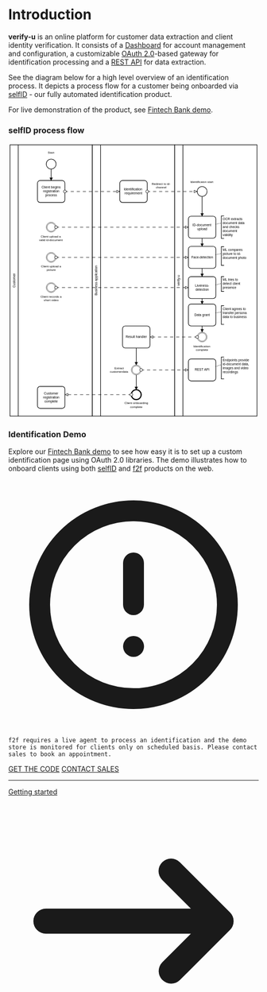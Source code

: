 # Introduction

**verify-u** is an online platform for customer data extraction and client identity verification.
It consists of a [Dashboard](https://app.verify-u.com) for account management and configuration, 
a customizable [OAuth 2.0](https://oauth.net/2/)-based gateway for identification processing 
and a [REST API](https://en.wikipedia.org/wiki/Representational_state_transfer) for data extraction. 

See the diagram below for a high level overview of an identification process. It depicts a process flow for a customer being onboarded via [selfID](https://www.verify-u.com/verify-u-selfid) - our fully automated identification product. 

For live demonstration of the product, see [Fintech Bank demo](#identification-demo).  

### selfID process flow

<div class="flex">
<svg xmlns="http://www.w3.org/2000/svg" xmlns:xlink="http://www.w3.org/1999/xlink" width="912" viewBox="154 74 912 1000" version="1.1"><defs><marker id="sequenceflow-end-white-black-cwzfgm9m1s2pl80yarzey8nvs" viewBox="0 0 20 20" refX="11" refY="10" markerWidth="10" markerHeight="10" orient="auto"><path d="M 1 5 L 11 10 L 1 15 Z" style="fill: black; stroke-width: 1px; stroke-linecap: round; stroke-dasharray: 10000, 1; stroke: black;"/></marker><marker id="messageflow-end-white-black-cwzfgm9m1s2pl80yarzey8nvs" viewBox="0 0 20 20" refX="8.5" refY="5" markerWidth="20" markerHeight="20" orient="auto"><path d="m 1 5 l 0 -3 l 7 3 l -7 3 z" style="fill: white; stroke-width: 1px; stroke-linecap: butt; stroke-dasharray: 10000, 1; stroke: black;"/></marker><marker id="messageflow-start-white-black-cwzfgm9m1s2pl80yarzey8nvs" viewBox="0 0 20 20" refX="6" refY="6" markerWidth="20" markerHeight="20" orient="auto"><circle cx="6" cy="6" r="3.5" style="fill: white; stroke-width: 1px; stroke-linecap: round; stroke-dasharray: 10000, 1; stroke: black;"/></marker></defs><g class="djs-group"><g class="djs-element djs-shape" data-element-id="Participant_0uwsw2l" style="display: block;" transform="matrix(1 0 0 1 160 80)"><g class="djs-visual"><rect x="0" y="0" width="300" height="988" rx="0" ry="0" style="stroke: black; stroke-width: 2px; fill: white; fill-opacity: 0.95;"/><polyline points="30,0 30,988 " style="fill: none; stroke: black; stroke-width: 2px;"/><text lineHeight="1.2" class="djs-label" style="font-family: Arial, sans-serif; font-size: 12px; font-weight: normal; fill: black;" transform="matrix(-1.83697e-16 -1 1 -1.83697e-16 0 988)"><tspan x="467.984375" y="18.6">Customer</tspan></text></g><rect x="-6" y="-6" width="312" height="1000" class="djs-outline" style="fill: none;"/><rect class="djs-hit djs-hit-click-stroke" x="0" y="0" width="300" height="988" style="fill: none; stroke-opacity: 0; stroke: white; stroke-width: 15px;"/><rect class="djs-hit djs-hit-all" x="0" y="0" width="30" height="988" style="fill: none; stroke-opacity: 0; stroke: white; stroke-width: 15px;"/></g><g class="djs-children"><g class="djs-group"><g class="djs-element djs-connection" data-element-id="Flow_1xtunqs" style="display: block;"><g class="djs-visual"><path d="m  310,168L310,210 " style="fill: none; stroke-width: 2px; stroke: black; stroke-linejoin: round; marker-end: url('#sequenceflow-end-white-black-cwzfgm9m1s2pl80yarzey8nvs');"/></g><polyline points="310,168 310,210 " class="djs-hit djs-hit-stroke" style="fill: none; stroke-opacity: 0; stroke: white; stroke-width: 15px;"/><rect x="304" y="162" width="12" height="54" class="djs-outline" style="fill: none;"/></g></g><g class="djs-group"><g class="djs-element djs-shape" data-element-id="Activity_0n7xjat" style="display: block;" transform="matrix(1 0 0 1 260 210)"><g class="djs-visual"><rect x="0" y="0" width="100" height="80" rx="10" ry="10" style="stroke: black; stroke-width: 2px; fill: white; fill-opacity: 0.95;"/><text lineHeight="1.2" class="djs-label" style="font-family: Arial, sans-serif; font-size: 12px; font-weight: normal; fill: black;"><tspan x="15.3125" y="29.200000000000003">Client begins </tspan><tspan x="20.65625" y="43.6">registration </tspan><tspan x="28.984375" y="58">process</tspan></text></g><rect class="djs-hit djs-hit-all" x="0" y="0" width="100" height="80" style="fill: none; stroke-opacity: 0; stroke: white; stroke-width: 15px;"/><rect x="-6" y="-6" width="112" height="92" class="djs-outline" style="fill: none;"/></g></g><g class="djs-group"><g class="djs-element djs-shape" data-element-id="StartEvent_17sjvnz" style="display: block;" transform="matrix(1 0 0 1 292 132)"><g class="djs-visual"><circle cx="18" cy="18" r="18" style="stroke: black; stroke-width: 2px; fill: white; fill-opacity: 0.95;"/></g><rect class="djs-hit djs-hit-all" x="0" y="0" width="36" height="36" style="fill: none; stroke-opacity: 0; stroke: white; stroke-width: 15px;"/><rect x="-6" y="-6" width="48" height="48" class="djs-outline" style="fill: none;"/></g></g><g class="djs-group"><g class="djs-element djs-shape" data-element-id="StartEvent_17sjvnz_label" style="display: block;" transform="matrix(1 0 0 1 298 102)"><g class="djs-visual"><text lineHeight="1.2" class="djs-label" style="font-family: Arial, sans-serif; font-size: 11px; font-weight: normal; fill: black;"><tspan x="0" y="9.899999999999999">Start</tspan></text></g><rect class="djs-hit djs-hit-all" x="0" y="0" width="24" height="14" style="fill: none; stroke-opacity: 0; stroke: white; stroke-width: 15px;"/><rect x="-6" y="-6" width="36" height="26" class="djs-outline" style="fill: none;"/></g></g><g class="djs-group"><g class="djs-element djs-shape" data-element-id="Event_0kxicru" style="display: block;" transform="matrix(1 0 0 1 292 582)"><g class="djs-visual"><circle cx="18" cy="18" r="18" style="stroke: black; stroke-width: 1px; fill: white; fill-opacity: 0.95;"/><circle cx="18" cy="18" r="15" style="stroke: black; stroke-width: 1px; fill: none;"/></g><rect class="djs-hit djs-hit-all" x="0" y="0" width="36" height="36" style="fill: none; stroke-opacity: 0; stroke: white; stroke-width: 15px;"/><rect x="-6" y="-6" width="48" height="48" class="djs-outline" style="fill: none;"/></g></g><g class="djs-group"><g class="djs-element djs-shape" data-element-id="Event_0kxicru_label" style="display: block;" transform="matrix(1 0 0 1 273 516)"><g class="djs-visual"><text lineHeight="1.2" class="djs-label" style="font-family: Arial, sans-serif; font-size: 11px; font-weight: normal; fill: black;"><tspan x="0" y="9.899999999999999">Client upload a </tspan><tspan x="20.6875" y="23.099999999999998">picture</tspan></text></g><rect class="djs-hit djs-hit-all" x="0" y="0" width="75" height="27" style="fill: none; stroke-opacity: 0; stroke: white; stroke-width: 15px;"/><rect x="-6" y="-6" width="87" height="39" class="djs-outline" style="fill: none;"/></g></g><g class="djs-group"><g class="djs-element djs-shape" data-element-id="Event_1uc6sbt" style="display: block;" transform="matrix(1 0 0 1 292 472)"><g class="djs-visual"><circle cx="18" cy="18" r="18" style="stroke: black; stroke-width: 1px; fill: white; fill-opacity: 0.95;"/><circle cx="18" cy="18" r="15" style="stroke: black; stroke-width: 1px; fill: none;"/></g><rect class="djs-hit djs-hit-all" x="0" y="0" width="36" height="36" style="fill: none; stroke-opacity: 0; stroke: white; stroke-width: 15px;"/><rect x="-6" y="-6" width="48" height="48" class="djs-outline" style="fill: none;"/></g></g><g class="djs-group"><g class="djs-element djs-shape" data-element-id="Event_1uc6sbt_label" style="display: block;" transform="matrix(1 0 0 1 271 626)"><g class="djs-visual"><text lineHeight="1.2" class="djs-label" style="font-family: Arial, sans-serif; font-size: 11px; font-weight: normal; fill: black;"><tspan x="0" y="9.899999999999999">Client records a </tspan><tspan x="12.109375" y="23.099999999999998">short video</tspan></text></g><rect class="djs-hit djs-hit-all" x="0" y="0" width="78" height="27" style="fill: none; stroke-opacity: 0; stroke: white; stroke-width: 15px;"/><rect x="-6" y="-6" width="90" height="39" class="djs-outline" style="fill: none;"/></g></g><g class="djs-group"><g class="djs-element djs-shape" data-element-id="Event_0c4m8jg" style="display: block;" transform="matrix(1 0 0 1 292 362)"><g class="djs-visual"><circle cx="18" cy="18" r="18" style="stroke: black; stroke-width: 1px; fill: white; fill-opacity: 0.95;"/><circle cx="18" cy="18" r="15" style="stroke: black; stroke-width: 1px; fill: none;"/></g><rect class="djs-hit djs-hit-all" x="0" y="0" width="36" height="36" style="fill: none; stroke-opacity: 0; stroke: white; stroke-width: 15px;"/><rect x="-6" y="-6" width="48" height="48" class="djs-outline" style="fill: none;"/></g></g><g class="djs-group"><g class="djs-element djs-shape" data-element-id="Event_0c4m8jg_label" style="display: block;" transform="matrix(1 0 0 1 266 408)"><g class="djs-visual"><text lineHeight="1.2" class="djs-label" style="font-family: Arial, sans-serif; font-size: 11px; font-weight: normal; fill: black;"><tspan x="5.9375" y="9.899999999999999">Client upload a </tspan><tspan x="0" y="23.099999999999998">valid id-document</tspan></text></g><rect class="djs-hit djs-hit-all" x="0" y="0" width="87" height="27" style="fill: none; stroke-opacity: 0; stroke: white; stroke-width: 15px;"/><rect x="-6" y="-6" width="99" height="39" class="djs-outline" style="fill: none;"/></g></g><g class="djs-group"><g class="djs-element djs-shape" data-element-id="Activity_1fkkra0" style="display: block;" transform="matrix(1 0 0 1 260 960)"><g class="djs-visual"><rect x="0" y="0" width="100" height="80" rx="10" ry="10" style="stroke: black; stroke-width: 2px; fill: white; fill-opacity: 0.95;"/><text lineHeight="1.2" class="djs-label" style="font-family: Arial, sans-serif; font-size: 12px; font-weight: normal; fill: black;"><tspan x="23.984375" y="29.200000000000003">Customer </tspan><tspan x="20.65625" y="43.6">registration </tspan><tspan x="25.484375" y="58">complete</tspan></text></g><rect class="djs-hit djs-hit-all" x="0" y="0" width="100" height="80" style="fill: none; stroke-opacity: 0; stroke: white; stroke-width: 15px;"/><rect x="-6" y="-6" width="112" height="92" class="djs-outline" style="fill: none;"/></g></g></g></g><g class="djs-group"><g class="djs-element djs-shape" data-element-id="Participant_1awrzte" style="display: block;" transform="matrix(1 0 0 1 460 80)"><g class="djs-visual"><rect x="0" y="0" width="300" height="988" rx="0" ry="0" style="stroke: black; stroke-width: 2px; fill: white; fill-opacity: 0.95;"/><polyline points="30,0 30,988 " style="fill: none; stroke: black; stroke-width: 2px;"/><text lineHeight="1.2" class="djs-label" style="font-family: Arial, sans-serif; font-size: 12px; font-weight: normal; fill: black;" transform="matrix(-1.83697e-16 -1 1 -1.83697e-16 0 988)"><tspan x="439.6328125" y="18.6">Business application</tspan></text></g><rect x="-6" y="-6" width="312" height="1000" class="djs-outline" style="fill: none;"/><rect class="djs-hit djs-hit-click-stroke" x="0" y="0" width="300" height="988" style="fill: none; stroke-opacity: 0; stroke: white; stroke-width: 15px;"/><rect class="djs-hit djs-hit-all" x="0" y="0" width="30" height="988" style="fill: none; stroke-opacity: 0; stroke: white; stroke-width: 15px;"/></g><g class="djs-children"><g class="djs-group"><g class="djs-element djs-connection" data-element-id="Flow_0rabjpn" style="display: block;"><g class="djs-visual"><path d="m  620,918L620,972 " style="fill: none; stroke-width: 2px; stroke: black; stroke-linejoin: round; marker-end: url('#sequenceflow-end-white-black-cwzfgm9m1s2pl80yarzey8nvs');"/></g><polyline points="620,918 620,972 " class="djs-hit djs-hit-stroke" style="fill: none; stroke-opacity: 0; stroke: white; stroke-width: 15px;"/><rect x="614" y="912" width="12" height="66" class="djs-outline" style="fill: none;"/></g></g><g class="djs-group"><g class="djs-element djs-connection" data-element-id="Flow_0mvopp8" style="display: block;"><g class="djs-visual"><path d="m  620,820L620,882 " style="fill: none; stroke-width: 2px; stroke: black; stroke-linejoin: round; marker-end: url('#sequenceflow-end-white-black-cwzfgm9m1s2pl80yarzey8nvs');"/></g><polyline points="620,820 620,882 " class="djs-hit djs-hit-stroke" style="fill: none; stroke-opacity: 0; stroke: white; stroke-width: 15px;"/><rect x="614" y="814" width="12" height="74" class="djs-outline" style="fill: none;"/></g></g><g class="djs-group"><g class="djs-element djs-shape" data-element-id="Activity_1liyipy" style="display: block;" transform="matrix(1 0 0 1 560 210)"><g class="djs-visual"><rect x="0" y="0" width="100" height="80" rx="10" ry="10" style="stroke: black; stroke-width: 2px; fill: white; fill-opacity: 0.95;"/><text lineHeight="1.2" class="djs-label" style="font-family: Arial, sans-serif; font-size: 12px; font-weight: normal; fill: black;"><tspan x="14.640625" y="36.4">Identification </tspan><tspan x="17.6484375" y="50.8">requirement</tspan></text></g><rect class="djs-hit djs-hit-all" x="0" y="0" width="100" height="80" style="fill: none; stroke-opacity: 0; stroke: white; stroke-width: 15px;"/><rect x="-6" y="-6" width="112" height="92" class="djs-outline" style="fill: none;"/></g></g><g class="djs-group"><g class="djs-element djs-shape" data-element-id="Activity_1bkovj5" style="display: block;" transform="matrix(1 0 0 1 570 740)"><g class="djs-visual"><rect x="0" y="0" width="100" height="80" rx="10" ry="10" style="stroke: black; stroke-width: 2px; fill: white; fill-opacity: 0.95;"/><text lineHeight="1.2" class="djs-label" style="font-family: Arial, sans-serif; font-size: 12px; font-weight: normal; fill: black;"><tspan x="11.3046875" y="43.599999999999994">Result handler</tspan></text></g><rect class="djs-hit djs-hit-all" x="0" y="0" width="100" height="80" style="fill: none; stroke-opacity: 0; stroke: white; stroke-width: 15px;"/><rect x="-6" y="-6" width="112" height="92" class="djs-outline" style="fill: none;"/></g></g><g class="djs-group"><g class="djs-element djs-shape" data-element-id="Event_1ksrtr5" style="display: block;" transform="matrix(1 0 0 1 602 882)"><g class="djs-visual"><circle cx="18" cy="18" r="18" style="stroke: black; stroke-width: 1px; fill: white; fill-opacity: 0.95;"/><circle cx="18" cy="18" r="15" style="stroke: black; stroke-width: 1px; fill: none;"/></g><rect class="djs-hit djs-hit-all" x="0" y="0" width="36" height="36" style="fill: none; stroke-opacity: 0; stroke: white; stroke-width: 15px;"/><rect x="-6" y="-6" width="48" height="48" class="djs-outline" style="fill: none;"/></g></g><g class="djs-group"><g class="djs-element djs-shape" data-element-id="Event_1ksrtr5_label" style="display: block;" transform="matrix(1 0 0 1 524 887)"><g class="djs-visual"><text lineHeight="1.2" class="djs-label" style="font-family: Arial, sans-serif; font-size: 11px; font-weight: normal; fill: black;"><tspan x="16.671875" y="9.899999999999999">Extract </tspan><tspan x="0" y="23.099999999999998">customerdata</tspan></text></g><rect class="djs-hit djs-hit-all" x="0" y="0" width="68" height="27" style="fill: none; stroke-opacity: 0; stroke: white; stroke-width: 15px;"/><rect x="-6" y="-6" width="80" height="39" class="djs-outline" style="fill: none;"/></g></g><g class="djs-group"><g class="djs-element djs-shape" data-element-id="Event_0uomgl0" style="display: block;" transform="matrix(1 0 0 1 602 972)"><g class="djs-visual"><circle cx="18" cy="18" r="18" style="stroke: black; stroke-width: 4px; fill: white; fill-opacity: 0.95;"/></g><rect class="djs-hit djs-hit-all" x="0" y="0" width="36" height="36" style="fill: none; stroke-opacity: 0; stroke: white; stroke-width: 15px;"/><rect x="-6" y="-6" width="48" height="48" class="djs-outline" style="fill: none;"/></g></g><g class="djs-group"><g class="djs-element djs-shape" data-element-id="Event_0uomgl0_label" style="display: block;" transform="matrix(1 0 0 1 577 1015)"><g class="djs-visual"><text lineHeight="1.2" class="djs-label" style="font-family: Arial, sans-serif; font-size: 11px; font-weight: normal; fill: black;"><tspan x="0" y="9.899999999999999">Client onboarding</tspan><tspan x="20.796875" y="23.099999999999998">complete</tspan></text></g><rect class="djs-hit djs-hit-all" x="0" y="0" width="87" height="27" style="fill: none; stroke-opacity: 0; stroke: white; stroke-width: 15px;"/><rect x="-6" y="-6" width="99" height="39" class="djs-outline" style="fill: none;"/></g></g></g></g><g class="djs-group"><g class="djs-element djs-shape" data-element-id="Participant_1jgq7z2" style="display: block;" transform="matrix(1 0 0 1 760 80)"><g class="djs-visual"><rect x="0" y="0" width="300" height="988" rx="0" ry="0" style="stroke: black; stroke-width: 2px; fill: white; fill-opacity: 0.95;"/><polyline points="30,0 30,988 " style="fill: none; stroke: black; stroke-width: 2px;"/><text lineHeight="1.2" class="djs-label" style="font-family: Arial, sans-serif; font-size: 12px; font-weight: normal; fill: black;" transform="matrix(-1.83697e-16 -1 1 -1.83697e-16 0 988)"><tspan x="474.6640625" y="18.6">verify-u</tspan></text></g><rect x="-6" y="-6" width="312" height="1000" class="djs-outline" style="fill: none;"/><rect class="djs-hit djs-hit-click-stroke" x="0" y="0" width="300" height="988" style="fill: none; stroke-opacity: 0; stroke: white; stroke-width: 15px;"/><rect class="djs-hit djs-hit-all" x="0" y="0" width="30" height="988" style="fill: none; stroke-opacity: 0; stroke: white; stroke-width: 15px;"/></g><g class="djs-children"><g class="djs-group"><g class="djs-element djs-connection" data-element-id="Flow_1rndsvp" style="display: block;"><g class="djs-visual"><path d="m  860,640L860,660 " style="fill: none; stroke-width: 2px; stroke: black; stroke-linejoin: round; marker-end: url('#sequenceflow-end-white-black-cwzfgm9m1s2pl80yarzey8nvs');"/></g><polyline points="860,640 860,660 " class="djs-hit djs-hit-stroke" style="fill: none; stroke-opacity: 0; stroke: white; stroke-width: 15px;"/><rect x="854" y="634" width="12" height="32" class="djs-outline" style="fill: none;"/></g></g><g class="djs-group"><g class="djs-element djs-connection" data-element-id="Flow_09fmy8o" style="display: block;"><g class="djs-visual"><path d="m  860,530L860,560 " style="fill: none; stroke-width: 2px; stroke: black; stroke-linejoin: round; marker-end: url('#sequenceflow-end-white-black-cwzfgm9m1s2pl80yarzey8nvs');"/></g><polyline points="860,530 860,560 " class="djs-hit djs-hit-stroke" style="fill: none; stroke-opacity: 0; stroke: white; stroke-width: 15px;"/><rect x="854" y="524" width="12" height="42" class="djs-outline" style="fill: none;"/></g></g><g class="djs-group"><g class="djs-element djs-connection" data-element-id="Flow_0xp7ngz" style="display: block;"><g class="djs-visual"><path d="m  860,268L860,340 " style="fill: none; stroke-width: 2px; stroke: black; stroke-linejoin: round; marker-end: url('#sequenceflow-end-white-black-cwzfgm9m1s2pl80yarzey8nvs');"/></g><polyline points="860,268 860,340 " class="djs-hit djs-hit-stroke" style="fill: none; stroke-opacity: 0; stroke: white; stroke-width: 15px;"/><rect x="854" y="262" width="12" height="84" class="djs-outline" style="fill: none;"/></g></g><g class="djs-group"><g class="djs-element djs-connection" data-element-id="Flow_0svd3md" style="display: block;"><g class="djs-visual"><path d="m  860,740L860,762 " style="fill: none; stroke-width: 2px; stroke: black; stroke-linejoin: round; marker-end: url('#sequenceflow-end-white-black-cwzfgm9m1s2pl80yarzey8nvs');"/></g><polyline points="860,740 860,762 " class="djs-hit djs-hit-stroke" style="fill: none; stroke-opacity: 0; stroke: white; stroke-width: 15px;"/><rect x="854" y="734" width="12" height="34" class="djs-outline" style="fill: none;"/></g></g><g class="djs-group"><g class="djs-element djs-connection" data-element-id="Flow_0f7vxmz" style="display: block;"><g class="djs-visual"><path d="m  860,420L860,450 " style="fill: none; stroke-width: 2px; stroke: black; stroke-linejoin: round; marker-end: url('#sequenceflow-end-white-black-cwzfgm9m1s2pl80yarzey8nvs');"/></g><polyline points="860,420 860,450 " class="djs-hit djs-hit-stroke" style="fill: none; stroke-opacity: 0; stroke: white; stroke-width: 15px;"/><rect x="854" y="414" width="12" height="42" class="djs-outline" style="fill: none;"/></g></g><g class="djs-group"><g class="djs-element djs-shape" data-element-id="Activity_16w29ob" style="display: block;" transform="matrix(1 0 0 1 810 340)"><g class="djs-visual"><rect x="0" y="0" width="100" height="80" rx="10" ry="10" style="stroke: black; stroke-width: 2px; fill: white; fill-opacity: 0.95;"/><text lineHeight="1.2" class="djs-label" style="font-family: Arial, sans-serif; font-size: 12px; font-weight: normal; fill: black;"><tspan x="14.8125" y="36.4">ID-document </tspan><tspan x="32.3125" y="50.8">upload</tspan></text></g><rect class="djs-hit djs-hit-all" x="0" y="0" width="100" height="80" style="fill: none; stroke-opacity: 0; stroke: white; stroke-width: 15px;"/><rect x="-6" y="-6" width="112" height="92" class="djs-outline" style="fill: none;"/></g></g><g class="djs-group"><g class="djs-element djs-shape" data-element-id="Activity_1npdab1" style="display: block;" transform="matrix(1 0 0 1 810 450)"><g class="djs-visual"><rect x="0" y="0" width="100" height="80" rx="10" ry="10" style="stroke: black; stroke-width: 2px; fill: white; fill-opacity: 0.95;"/><text lineHeight="1.2" class="djs-label" style="font-family: Arial, sans-serif; font-size: 12px; font-weight: normal; fill: black;"><tspan x="10.6484375" y="43.599999999999994">Face-detection</tspan></text></g><rect class="djs-hit djs-hit-all" x="0" y="0" width="100" height="80" style="fill: none; stroke-opacity: 0; stroke: white; stroke-width: 15px;"/><rect x="-6" y="-6" width="112" height="92" class="djs-outline" style="fill: none;"/></g></g><g class="djs-group"><g class="djs-element djs-shape" data-element-id="Activity_1wsmbp1" style="display: block;" transform="matrix(1 0 0 1 810 560)"><g class="djs-visual"><rect x="0" y="0" width="100" height="80" rx="10" ry="10" style="stroke: black; stroke-width: 2px; fill: white; fill-opacity: 0.95;"/><text lineHeight="1.2" class="djs-label" style="font-family: Arial, sans-serif; font-size: 12px; font-weight: normal; fill: black;"><tspan x="24.3125" y="36.4">Liveness-</tspan><tspan x="25.984375" y="50.8">detection</tspan></text></g><rect class="djs-hit djs-hit-all" x="0" y="0" width="100" height="80" style="fill: none; stroke-opacity: 0; stroke: white; stroke-width: 15px;"/><rect x="-6" y="-6" width="112" height="92" class="djs-outline" style="fill: none;"/></g></g><g class="djs-group"><g class="djs-element djs-shape" data-element-id="Activity_155yvvv" style="display: block;" transform="matrix(1 0 0 1 810 660)"><g class="djs-visual"><rect x="0" y="0" width="100" height="80" rx="10" ry="10" style="stroke: black; stroke-width: 2px; fill: white; fill-opacity: 0.95;"/><text lineHeight="1.2" class="djs-label" style="font-family: Arial, sans-serif; font-size: 12px; font-weight: normal; fill: black;"><tspan x="21.6484375" y="43.599999999999994">Data grant</tspan></text></g><rect class="djs-hit djs-hit-all" x="0" y="0" width="100" height="80" style="fill: none; stroke-opacity: 0; stroke: white; stroke-width: 15px;"/><rect x="-6" y="-6" width="112" height="92" class="djs-outline" style="fill: none;"/></g></g><g class="djs-group"><g class="djs-element djs-shape" data-element-id="Event_0mw9ld4" style="display: block;" transform="matrix(1 0 0 1 842 762)"><g class="djs-visual"><circle cx="18" cy="18" r="18" style="stroke: black; stroke-width: 1px; fill: white; fill-opacity: 0.95;"/><circle cx="18" cy="18" r="15" style="stroke: black; stroke-width: 1px; fill: none;"/></g><rect class="djs-hit djs-hit-all" x="0" y="0" width="36" height="36" style="fill: none; stroke-opacity: 0; stroke: white; stroke-width: 15px;"/><rect x="-6" y="-6" width="48" height="48" class="djs-outline" style="fill: none;"/></g></g><g class="djs-group"><g class="djs-element djs-shape" data-element-id="Event_0mw9ld4_label" style="display: block;" transform="matrix(1 0 0 1 828 808)"><g class="djs-visual"><text lineHeight="1.2" class="djs-label" style="font-family: Arial, sans-serif; font-size: 11px; font-weight: normal; fill: black;"><tspan x="0" y="9.899999999999999">Identification </tspan><tspan x="9.0625" y="23.099999999999998">complete</tspan></text></g><rect class="djs-hit djs-hit-all" x="0" y="0" width="63" height="27" style="fill: none; stroke-opacity: 0; stroke: white; stroke-width: 15px;"/><rect x="-6" y="-6" width="75" height="39" class="djs-outline" style="fill: none;"/></g></g><g class="djs-group"><g class="djs-element djs-shape" data-element-id="Activity_1e10nhh" style="display: block;" transform="matrix(1 0 0 1 810 860)"><g class="djs-visual"><rect x="0" y="0" width="100" height="80" rx="10" ry="10" style="stroke: black; stroke-width: 2px; fill: white; fill-opacity: 0.95;"/><text lineHeight="1.2" class="djs-label" style="font-family: Arial, sans-serif; font-size: 12px; font-weight: normal; fill: black;"><tspan x="22.8203125" y="43.599999999999994">REST API</tspan></text></g><rect class="djs-hit djs-hit-all" x="0" y="0" width="100" height="80" style="fill: none; stroke-opacity: 0; stroke: white; stroke-width: 15px;"/><rect x="-6" y="-6" width="112" height="92" class="djs-outline" style="fill: none;"/></g></g><g class="djs-group"><g class="djs-element djs-shape" data-element-id="Event_0uvbjvs" style="display: block;" transform="matrix(1 0 0 1 842 232)"><g class="djs-visual"><circle cx="18" cy="18" r="18" style="stroke: black; stroke-width: 2px; fill: white; fill-opacity: 0.95;"/></g><rect class="djs-hit djs-hit-all" x="0" y="0" width="36" height="36" style="fill: none; stroke-opacity: 0; stroke: white; stroke-width: 15px;"/><rect x="-6" y="-6" width="48" height="48" class="djs-outline" style="fill: none;"/></g></g><g class="djs-group"><g class="djs-element djs-shape" data-element-id="Event_0uvbjvs_label" style="display: block;" transform="matrix(1 0 0 1 817 208)"><g class="djs-visual"><text lineHeight="1.2" class="djs-label" style="font-family: Arial, sans-serif; font-size: 11px; font-weight: normal; fill: black;"><tspan x="0" y="9.899999999999999">Identificaton start</tspan></text></g><rect class="djs-hit djs-hit-all" x="0" y="0" width="85" height="14" style="fill: none; stroke-opacity: 0; stroke: white; stroke-width: 15px;"/><rect x="-6" y="-6" width="97" height="26" class="djs-outline" style="fill: none;"/></g></g><g class="djs-group"><g class="djs-element djs-shape" data-element-id="TextAnnotation_0852v9d" style="display: block;" transform="matrix(1 0 0 1 930 666)"><g class="djs-visual"><rect x="0" y="0" width="100" height="68" rx="0" ry="0" style="stroke: none; stroke-width: 2px; fill: none;"/><path d="m 0, 0 m 10,0 l -10,0 l 0,68 l 10,0" style="fill: none; stroke-width: 2px; stroke: black;"/><text lineHeight="1.2" class="djs-label" style="font-family: Arial, sans-serif; font-size: 12px; font-weight: normal; fill: black;"><tspan x="5" y="15.799999999999999">Client agrees to</tspan><tspan x="5" y="30.199999999999996">transfer persona</tspan><tspan x="5" y="44.599999999999994">data to business</tspan></text></g><rect class="djs-hit djs-hit-all" x="0" y="0" width="100" height="68" style="fill: none; stroke-opacity: 0; stroke: white; stroke-width: 15px;"/><rect x="-6" y="-6" width="112" height="80" class="djs-outline" style="fill: none;"/></g></g><g class="djs-group"><g class="djs-element djs-shape" data-element-id="TextAnnotation_19982ir" style="display: block;" transform="matrix(1 0 0 1 930 560)"><g class="djs-visual"><rect x="0" y="0" width="100" height="54" rx="0" ry="0" style="stroke: none; stroke-width: 2px; fill: none;"/><path d="m 0, 0 m 10,0 l -10,0 l 0,54 l 10,0" style="fill: none; stroke-width: 2px; stroke: black;"/><text lineHeight="1.2" class="djs-label" style="font-family: Arial, sans-serif; font-size: 12px; font-weight: normal; fill: black;"><tspan x="5" y="15.799999999999999">ML tries to </tspan><tspan x="5" y="30.199999999999996">detect client </tspan><tspan x="5" y="44.599999999999994">presence</tspan></text></g><rect class="djs-hit djs-hit-all" x="0" y="0" width="100" height="54" style="fill: none; stroke-opacity: 0; stroke: white; stroke-width: 15px;"/><rect x="-6" y="-6" width="112" height="66" class="djs-outline" style="fill: none;"/></g></g><g class="djs-group"><g class="djs-element djs-shape" data-element-id="TextAnnotation_0vfysvn" style="display: block;" transform="matrix(1 0 0 1 930 339)"><g class="djs-visual"><rect x="0" y="0" width="100" height="82" rx="0" ry="0" style="stroke: none; stroke-width: 2px; fill: none;"/><path d="m 0, 0 m 10,0 l -10,0 l 0,82 l 10,0" style="fill: none; stroke-width: 2px; stroke: black;"/><text lineHeight="1.2" class="djs-label" style="font-family: Arial, sans-serif; font-size: 12px; font-weight: normal; fill: black;"><tspan x="5" y="15.799999999999999">OCR extracts </tspan><tspan x="5" y="30.199999999999996">document data </tspan><tspan x="5" y="44.599999999999994">and checks </tspan><tspan x="5" y="58.99999999999999">document </tspan><tspan x="5" y="73.39999999999999">validity</tspan></text></g><rect class="djs-hit djs-hit-all" x="0" y="0" width="100" height="82" style="fill: none; stroke-opacity: 0; stroke: white; stroke-width: 15px;"/><rect x="-6" y="-6" width="112" height="94" class="djs-outline" style="fill: none;"/></g></g><g class="djs-group"><g class="djs-element djs-shape" data-element-id="TextAnnotation_0ax3fnw" style="display: block;" transform="matrix(1 0 0 1 930 853)"><g class="djs-visual"><rect x="0" y="0" width="109.98837809917356" height="79.54545454545456" rx="0" ry="0" style="stroke: none; stroke-width: 2px; fill: none;"/><path d="m 0, 0 m 10,0 l -10,0 l 0,79.54545454545456 l 10,0" style="fill: none; stroke-width: 2px; stroke: black;"/><text lineHeight="1.2" class="djs-label" style="font-family: Arial, sans-serif; font-size: 12px; font-weight: normal; fill: black;"><tspan x="5" y="15.799999999999999">Endpoints provide</tspan><tspan x="5" y="30.199999999999996">id-document data,</tspan><tspan x="5" y="44.599999999999994">images and video </tspan><tspan x="5" y="58.99999999999999">recordings</tspan></text></g><rect class="djs-hit djs-hit-all" x="0" y="0" width="109.98837809917356" height="79.54545454545456" style="fill: none; stroke-opacity: 0; stroke: white; stroke-width: 15px;"/><rect x="-6" y="-6" width="121.98837809917356" height="91.54545454545456" class="djs-outline" style="fill: none;"/></g></g><g class="djs-group"><g class="djs-element djs-shape" data-element-id="TextAnnotation_0276bgt" style="display: block;" transform="matrix(1 0 0 1 930 451)"><g class="djs-visual"><rect x="0" y="0" width="100" height="68" rx="0" ry="0" style="stroke: none; stroke-width: 2px; fill: none;"/><path d="m 0, 0 m 10,0 l -10,0 l 0,68 l 10,0" style="fill: none; stroke-width: 2px; stroke: black;"/><text lineHeight="1.2" class="djs-label" style="font-family: Arial, sans-serif; font-size: 12px; font-weight: normal; fill: black;"><tspan x="5" y="15.799999999999999">ML compares </tspan><tspan x="5" y="30.199999999999996">picture to id-</tspan><tspan x="5" y="44.599999999999994">document photo</tspan></text></g><rect class="djs-hit djs-hit-all" x="0" y="0" width="100" height="68" style="fill: none; stroke-opacity: 0; stroke: white; stroke-width: 15px;"/><rect x="-6" y="-6" width="112" height="80" class="djs-outline" style="fill: none;"/></g></g><g class="djs-group"><g class="djs-element djs-connection" data-element-id="Association_0rm6h0i" style="display: block;"><g class="djs-visual"><polyline points="910,692 930,689 " style="fill: none; stroke: black; stroke-width: 2px; stroke-dasharray: 0.5, 5; stroke-linecap: round; stroke-linejoin: round;"/></g><polyline points="910,692 930,689 " class="djs-hit djs-hit-stroke" style="fill: none; stroke-opacity: 0; stroke: white; stroke-width: 15px;"/><rect x="904" y="683" width="32" height="15" class="djs-outline" style="fill: none;"/></g></g><g class="djs-group"><g class="djs-element djs-connection" data-element-id="Association_1gqhlvv" style="display: block;"><g class="djs-visual"><polyline points="910,590 930,585 " style="fill: none; stroke: black; stroke-width: 2px; stroke-dasharray: 0.5, 5; stroke-linecap: round; stroke-linejoin: round;"/></g><polyline points="910,590 930,585 " class="djs-hit djs-hit-stroke" style="fill: none; stroke-opacity: 0; stroke: white; stroke-width: 15px;"/><rect x="904" y="579" width="32" height="17" class="djs-outline" style="fill: none;"/></g></g><g class="djs-group"><g class="djs-element djs-connection" data-element-id="Association_0oy6pxy" style="display: block;"><g class="djs-visual"><polyline points="910,369 930,365 " style="fill: none; stroke: black; stroke-width: 2px; stroke-dasharray: 0.5, 5; stroke-linecap: round; stroke-linejoin: round;"/></g><polyline points="910,369 930,365 " class="djs-hit djs-hit-stroke" style="fill: none; stroke-opacity: 0; stroke: white; stroke-width: 15px;"/><rect x="904" y="359" width="32" height="16" class="djs-outline" style="fill: none;"/></g></g><g class="djs-group"><g class="djs-element djs-connection" data-element-id="Association_1b9c8r9" style="display: block;"><g class="djs-visual"><polyline points="910,887 930,881 " style="fill: none; stroke: black; stroke-width: 2px; stroke-dasharray: 0.5, 5; stroke-linecap: round; stroke-linejoin: round;"/></g><polyline points="910,887 930,881 " class="djs-hit djs-hit-stroke" style="fill: none; stroke-opacity: 0; stroke: white; stroke-width: 15px;"/><rect x="904" y="875" width="32" height="18" class="djs-outline" style="fill: none;"/></g></g><g class="djs-group"><g class="djs-element djs-connection" data-element-id="Association_0x5z7an" style="display: block;"><g class="djs-visual"><polyline points="910,480 930,476 " style="fill: none; stroke: black; stroke-width: 2px; stroke-dasharray: 0.5, 5; stroke-linecap: round; stroke-linejoin: round;"/></g><polyline points="910,480 930,476 " class="djs-hit djs-hit-stroke" style="fill: none; stroke-opacity: 0; stroke: white; stroke-width: 15px;"/><rect x="904" y="470" width="32" height="16" class="djs-outline" style="fill: none;"/></g></g></g></g><g class="djs-group"><g class="djs-element djs-connection" data-element-id="Flow_10nahbo" style="display: block;"><g class="djs-visual"><path d="m  360,250L560,250 " style="fill: none; stroke-width: 1.5px; stroke: black; marker-end: url('#messageflow-end-white-black-cwzfgm9m1s2pl80yarzey8nvs'); marker-start: url('#messageflow-start-white-black-cwzfgm9m1s2pl80yarzey8nvs'); stroke-dasharray: 10, 12; stroke-linecap: round; stroke-linejoin: round;"/></g><polyline points="360,250 560,250 " class="djs-hit djs-hit-stroke" style="fill: none; stroke-opacity: 0; stroke: white; stroke-width: 15px;"/><rect x="354" y="244" width="212" height="12" class="djs-outline" style="fill: none;"/></g></g><g class="djs-group"><g class="djs-element djs-connection" data-element-id="Flow_0mari2n" style="display: block;"><g class="djs-visual"><path d="m  328,380L810,380 " style="fill: none; stroke-width: 1.5px; stroke: black; marker-end: url('#messageflow-end-white-black-cwzfgm9m1s2pl80yarzey8nvs'); marker-start: url('#messageflow-start-white-black-cwzfgm9m1s2pl80yarzey8nvs'); stroke-dasharray: 10, 12; stroke-linecap: round; stroke-linejoin: round;"/></g><polyline points="328,380 810,380 " class="djs-hit djs-hit-stroke" style="fill: none; stroke-opacity: 0; stroke: white; stroke-width: 15px;"/><rect x="322" y="374" width="494" height="12" class="djs-outline" style="fill: none;"/></g></g><g class="djs-group"><g class="djs-element djs-connection" data-element-id="Flow_1cczn2q" style="display: block;"><g class="djs-visual"><path d="m  328,490L810,490 " style="fill: none; stroke-width: 1.5px; stroke: black; marker-end: url('#messageflow-end-white-black-cwzfgm9m1s2pl80yarzey8nvs'); marker-start: url('#messageflow-start-white-black-cwzfgm9m1s2pl80yarzey8nvs'); stroke-dasharray: 10, 12; stroke-linecap: round; stroke-linejoin: round;"/></g><polyline points="328,490 810,490 " class="djs-hit djs-hit-stroke" style="fill: none; stroke-opacity: 0; stroke: white; stroke-width: 15px;"/><rect x="322" y="484" width="494" height="12" class="djs-outline" style="fill: none;"/></g></g><g class="djs-group"><g class="djs-element djs-connection" data-element-id="Flow_0rxja6l" style="display: block;"><g class="djs-visual"><path d="m  328,600L810,600 " style="fill: none; stroke-width: 1.5px; stroke: black; marker-end: url('#messageflow-end-white-black-cwzfgm9m1s2pl80yarzey8nvs'); marker-start: url('#messageflow-start-white-black-cwzfgm9m1s2pl80yarzey8nvs'); stroke-dasharray: 10, 12; stroke-linecap: round; stroke-linejoin: round;"/></g><polyline points="328,600 810,600 " class="djs-hit djs-hit-stroke" style="fill: none; stroke-opacity: 0; stroke: white; stroke-width: 15px;"/><rect x="322" y="594" width="494" height="12" class="djs-outline" style="fill: none;"/></g></g><g class="djs-group"><g class="djs-element djs-connection" data-element-id="Flow_03sy70u" style="display: block;"><g class="djs-visual"><path d="m  638,900L810,900 " style="fill: none; stroke-width: 1.5px; stroke: black; marker-end: url('#messageflow-end-white-black-cwzfgm9m1s2pl80yarzey8nvs'); marker-start: url('#messageflow-start-white-black-cwzfgm9m1s2pl80yarzey8nvs'); stroke-dasharray: 10, 12; stroke-linecap: round; stroke-linejoin: round;"/></g><polyline points="638,900 810,900 " class="djs-hit djs-hit-stroke" style="fill: none; stroke-opacity: 0; stroke: white; stroke-width: 15px;"/><rect x="632" y="894" width="184" height="12" class="djs-outline" style="fill: none;"/></g></g><g class="djs-group"><g class="djs-element djs-connection" data-element-id="Flow_07yn5pd" style="display: block;"><g class="djs-visual"><path d="m  842,780L670,780 " style="fill: none; stroke-width: 1.5px; stroke: black; marker-end: url('#messageflow-end-white-black-cwzfgm9m1s2pl80yarzey8nvs'); marker-start: url('#messageflow-start-white-black-cwzfgm9m1s2pl80yarzey8nvs'); stroke-dasharray: 10, 12; stroke-linecap: round; stroke-linejoin: round;"/></g><polyline points="842,780 670,780 " class="djs-hit djs-hit-stroke" style="fill: none; stroke-opacity: 0; stroke: white; stroke-width: 15px;"/><rect x="664" y="774" width="184" height="12" class="djs-outline" style="fill: none;"/></g></g><g class="djs-group"><g class="djs-element djs-connection" data-element-id="Flow_0pf8hge" style="display: block;"><g class="djs-visual"><path d="m  660,250L842,250 " style="fill: none; stroke-width: 1.5px; stroke: black; marker-end: url('#messageflow-end-white-black-cwzfgm9m1s2pl80yarzey8nvs'); marker-start: url('#messageflow-start-white-black-cwzfgm9m1s2pl80yarzey8nvs'); stroke-dasharray: 10, 12; stroke-linecap: round; stroke-linejoin: round;"/></g><polyline points="660,250 842,250 " class="djs-hit djs-hit-stroke" style="fill: none; stroke-opacity: 0; stroke: white; stroke-width: 15px;"/><rect x="654" y="244" width="194" height="12" class="djs-outline" style="fill: none;"/></g></g><g class="djs-group"><g class="djs-element djs-shape" data-element-id="Flow_0pf8hge_label" style="display: block;" transform="matrix(1 0 0 1 676 216)"><g class="djs-visual"><text lineHeight="1.2" class="djs-label" style="font-family: Arial, sans-serif; font-size: 11px; font-weight: normal; fill: black;"><tspan x="0" y="9.899999999999999">Redirect to id-</tspan><tspan x="15.359375" y="23.099999999999998">channel</tspan></text></g><rect class="djs-hit djs-hit-all" x="0" y="0" width="69" height="27" style="fill: none; stroke-opacity: 0; stroke: white; stroke-width: 15px;"/><rect x="-6" y="-6" width="81" height="39" class="djs-outline" style="fill: none;"/></g></g><g class="djs-group"><g class="djs-element djs-connection" data-element-id="Flow_10feq5k" style="display: block;"><g class="djs-visual"><path d="m  602,990L360,990 " style="fill: none; stroke-width: 1.5px; stroke: black; marker-end: url('#messageflow-end-white-black-cwzfgm9m1s2pl80yarzey8nvs'); marker-start: url('#messageflow-start-white-black-cwzfgm9m1s2pl80yarzey8nvs'); stroke-dasharray: 10, 12; stroke-linecap: round; stroke-linejoin: round;"/></g><polyline points="602,990 360,990 " class="djs-hit djs-hit-stroke" style="fill: none; stroke-opacity: 0; stroke: white; stroke-width: 15px;"/><rect x="354" y="984" width="254" height="12" class="djs-outline" style="fill: none;"/></g></g></svg>
</div>

### Identification Demo <a name="identification-demo"></a>

Explore our [Fintech Bank demo](http://demo.verify-u.com/) to see how easy it is to set up a custom identification page using OAuth 2.0 libraries. The demo illustrates how to onboard clients using both [selfID](https://www.verify-u.com/verify-u-selfid) and [f2f](https://www.verify-u.com/verify-u-f2f) products on the web. 

<div class="alert">
    <svg xmlns="http://www.w3.org/2000/svg" fill="none" viewBox="0 0 24 24" stroke="currentColor" class="information-circle mr-4 w-12 h-12 text-blue-600">
    <path stroke-linecap="round" stroke-linejoin="round" stroke-width="2" d="M12 8v4m0 4h.01M21 12a9 9 0 11-18 0 9 9 0 0118 0z"/>
    </svg>

    f2f requires a live agent to process an identification and the demo store is monitored for clients only on scheduled basis. Please contact sales to book an appointment.
</div>

<a class="button mr-4" href="https://github.com/verify-U-GmbH/demo-store">GET THE CODE</a> [CONTACT SALES](https://www.verify-u.com/contact)

---

<a href="/getting-started" class="button_outline flex w-full justify-end p-4 rounded-sm mb-16">
    <span class="flex text-lg">Getting started</span> 
    <svg viewBox="0 0 20 20" fill="currentColor" class="arrow-narrow-right w-6 h-6 ml-2"><path fill-rule="evenodd" d="M12.293 5.293a1 1 0 011.414 0l4 4a1 1 0 010 1.414l-4 4a1 1 0 01-1.414-1.414L14.586 11H3a1 1 0 110-2h11.586l-2.293-2.293a1 1 0 010-1.414z" clip-rule="evenodd"></path></svg>
</a>

<!-- selfID is an automatic identification is a fully automated identification flow used to identify a physical person.
It consists of three steps:

- Identification document upload (passport, driver's license, ID card) for picture and data extraction
- Face detection for identification document photo comparison
- Liveness detection for confirmation of client's presence

This method of identification is best used for onboarding scenarios where simplified due diligence
can be used. -->

